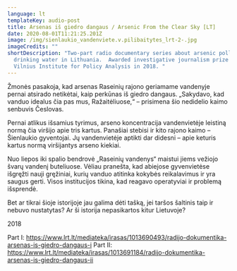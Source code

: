 ```yaml
---
language: lt
templateKey: audio-post
title: Arsenas iš giedro dangaus / Arsenic From the Clear Sky [LT]
date: 2020-08-01T11:21:25.201Z
image: /img/sienlaukio_vandenviete.v.pilibaitytes_lrt-2-.jpg
imageCredits: ""
shortDescription: "Two-part radio documentary series about arsenic pollution in
  drinking water in Lithuania.  Awarded investigative journalism prize by the
  Vilnius Institute for Policy Analysis in 2018. "
---
```


Žmonės pasakoja, kad arsenas Raseinių rajono geriamame vandenyje pernai atsirado netikėtai, kaip perkūnas iš giedro dangaus. „Sakydavo, kad vanduo idealus čia pas mus, Ražaitėliuose,“ – prisimena šio nedidelio kaimo senbuvis Česlovas.

Pernai atlikus išsamius tyrimus, arseno koncentracija vandenvietėje leistiną normą čia viršijo apie tris kartus. Panašiai stebisi ir kito rajono kaimo – Šienlaukio gyventojai. Jų vandenvietėje aptikti dar didesni – apie keturis kartus normą viršijantys arseno kiekiai.

Nuo liepos iki spalio bendrovė „Raseinių vandenys“ maistui jiems vežiojo švarų vandenį buteliuose. Vėliau pranešta, kad abiejose gyvenvietėse išgręžti nauji gręžiniai, kurių vanduo atitinka kokybės reikalavimus ir yra saugus gerti. Visos institucijos tikina, kad reagavo operatyviai ir problemą išsprendė.

Bet ar tikrai šioje istorijoje jau galima dėti tašką, jei taršos šaltinis taip ir nebuvo nustatytas? Ar ši istorija nepasikartos kitur Lietuvoje?

2018

Part I: https://www.lrt.lt/mediateka/irasas/1013690493/radijo-dokumentika-arsenas-is-giedro-dangaus-i
Part II: https://www.lrt.lt/mediateka/irasas/1013691184/radijo-dokumentika-arsenas-is-giedro-dangaus-ii
